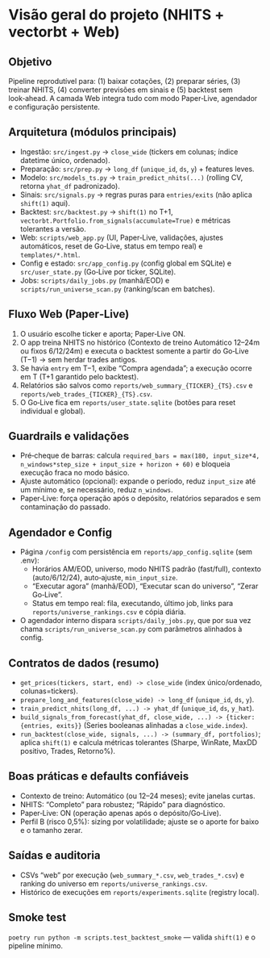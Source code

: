 # Visão geral do projeto (NHITS + vectorbt + Web)

## Objetivo
Pipeline reprodutível para: (1) baixar cotações, (2) preparar séries, (3) treinar NHITS, (4) converter previsões em sinais e (5) backtest sem look‑ahead. A camada Web integra tudo com modo Paper‑Live, agendador e configuração persistente.

## Arquitetura (módulos principais)
- Ingestão: `src/ingest.py` → `close_wide` (tickers em colunas; índice datetime único, ordenado).
- Preparação: `src/prep.py` → `long_df` (`unique_id`, `ds`, `y`) + features leves.
- Modelo: `src/models_ts.py` → `train_predict_nhits(...)` (rolling CV, retorna `yhat_df` padronizado).
- Sinais: `src/signals.py` → regras puras para `entries/exits` (não aplica `shift(1)` aqui).
- Backtest: `src/backtest.py` → `shift(1)` no T+1, `vectorbt.Portfolio.from_signals(accumulate=True)` e métricas tolerantes a versão.
- Web: `scripts/web_app.py` (UI, Paper‑Live, validações, ajustes automáticos, reset de Go‑Live, status em tempo real) e `templates/*.html`.
- Config e estado: `src/app_config.py` (config global em SQLite) e `src/user_state.py` (Go‑Live por ticker, SQLite).
- Jobs: `scripts/daily_jobs.py` (manhã/EOD) e `scripts/run_universe_scan.py` (ranking/scan em batches).

## Fluxo Web (Paper‑Live)
1. O usuário escolhe ticker e aporta; Paper‑Live ON.
2. O app treina NHITS no histórico (Contexto de treino Automático 12–24m ou fixos 6/12/24m) e executa o backtest somente a partir do Go‑Live (T−1) → sem herdar trades antigos.
3. Se havia `entry` em T−1, exibe “Compra agendada”; a execução ocorre em T (T+1 garantido pelo backtest).
4. Relatórios são salvos como `reports/web_summary_{TICKER}_{TS}.csv` e `reports/web_trades_{TICKER}_{TS}.csv`.
5. O Go‑Live fica em `reports/user_state.sqlite` (botões para reset individual e global).

## Guardrails e validações
- Pré‑cheque de barras: calcula `required_bars = max(180, input_size*4, n_windows*step_size + input_size + horizon + 60)` e bloqueia execução fraca no modo básico.
- Ajuste automático (opcional): expande o período, reduz `input_size` até um mínimo e, se necessário, reduz `n_windows`.
- Paper‑Live: força operação após o depósito, relatórios separados e sem contaminação do passado.

## Agendador e Config
- Página `/config` com persistência em `reports/app_config.sqlite` (sem .env):
  - Horários AM/EOD, universo, modo NHITS padrão (fast/full), contexto (auto/6/12/24), auto‑ajuste, `min_input_size`.
  - “Executar agora” (manhã/EOD), “Executar scan do universo”, “Zerar Go‑Live”.
  - Status em tempo real: fila, executando, último job, links para `reports/universe_rankings.csv` e cópia diária.
- O agendador interno dispara `scripts/daily_jobs.py`, que por sua vez chama `scripts/run_universe_scan.py` com parâmetros alinhados à config.

## Contratos de dados (resumo)
- `get_prices(tickers, start, end) -> close_wide` (index único/ordenado, colunas=tickers).
- `prepare_long_and_features(close_wide) -> long_df` (`unique_id`, `ds`, `y`).
- `train_predict_nhits(long_df, ...) -> yhat_df` (`unique_id`, `ds`, `y_hat`).
- `build_signals_from_forecast(yhat_df, close_wide, ...) -> {ticker: {entries, exits}}` (Series booleanas alinhadas a `close_wide.index`).
- `run_backtest(close_wide, signals, ...) -> (summary_df, portfolios)`; aplica `shift(1)` e calcula métricas tolerantes (Sharpe, WinRate, MaxDD positivo, Trades, Retorno%).

## Boas práticas e defaults confiáveis
- Contexto de treino: Automático (ou 12–24 meses); evite janelas curtas.
- NHITS: “Completo” para robustez; “Rápido” para diagnóstico.
- Paper‑Live: ON (operação apenas após o depósito/Go‑Live).
- Perfil B (risco 0,5%): sizing por volatilidade; ajuste se o aporte for baixo e o tamanho zerar.

## Saídas e auditoria
- CSVs “web” por execução (`web_summary_*.csv`, `web_trades_*.csv`) e ranking do universo em `reports/universe_rankings.csv`.
- Histórico de execuções em `reports/experiments.sqlite` (registry local).

## Smoke test
`poetry run python -m scripts.test_backtest_smoke` — valida `shift(1)` e o pipeline mínimo.

